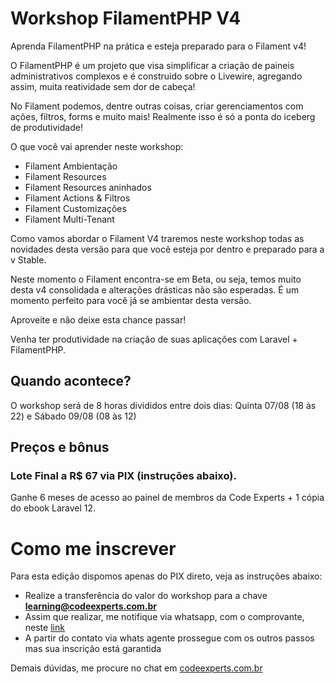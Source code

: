 # Workshop FilamentPHP V4

Aprenda FilamentPHP na prática e esteja preparado para o Filament v4!

O FilamentPHP é um projeto que visa simplificar a criação de paineis administrativos complexos e é construido
sobre o Livewire, agregando assim, muita reatividade sem dor de cabeça!

No Filament podemos, dentre outras coisas, criar gerenciamentos com ações, filtros, forms e muito mais! Realmente isso é só a ponta do iceberg de produtividade!

O que você vai aprender neste workshop:

- Filament Ambientação
- Filament Resources
- Filament Resources aninhados
- Filament Actions & Filtros
- Filament Customizações
- Filament Multi-Tenant

Como vamos abordar o Filament V4 traremos neste workshop todas as novidades desta versão para que você esteja por dentro e preparado para a v Stable.

Neste momento o Filament encontra-se em Beta, ou seja, temos muito desta v4 consolidada e alterações drásticas não são esperadas. É um momento perfeito para você já se ambientar desta versão.

Aproveite e não deixe esta chance passar!

Venha ter produtividade na criação de suas aplicações com Laravel + FilamentPHP.

## Quando acontece?

O workshop será de 8 horas divididos entre dois dias: Quinta 07/08 (18 às 22) e Sábado 09/08 (08 às 12)

## Preços e bônus

### Lote Final a **R$ 67** via PIX (instruções abaixo).

Ganhe 6 meses de acesso ao paínel de membros da Code Experts + 1 cópia do ebook Laravel 12.

# Como me inscrever

Para esta edição dispomos apenas do PIX direto, veja as instruções abaixo:

- Realize a transferência do valor do workshop para a chave **learning@codeexperts.com.br**
- Assim que realizar, me notifique via whatsapp, com o comprovante, neste [link](https://bit.ly/40JeFVs)
- A partir do contato via whats agente prossegue com os outros passos mas sua inscrição está garantida

Demais dúvidas, me procure no chat em [codeexperts.com.br](https://codeexperts.com.br)
